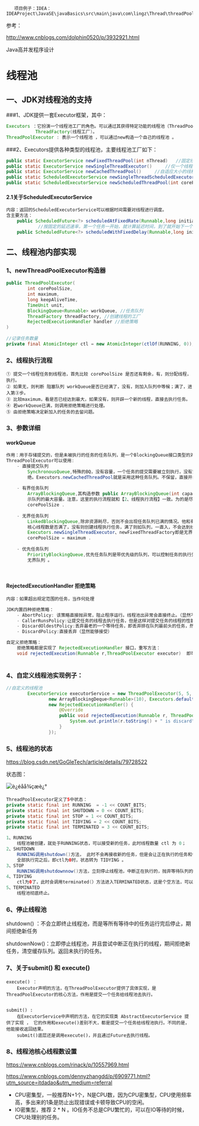        项目例子：IDEA：IDEAProject\JavaSE\javaBasics\src\main\java\com\lingz\Thread\threadPool

参考：

http://www.cnblogs.com/dolphin0520/p/3932921.html

Java高并发程序设计



# 线程池

## 一、JDK对线程池的支持

###1、JDK提供一套Executor框架，其中：

```java
Executors ：它扮演一个线程池工厂的角色。可以通过其获得特定功能的线程池（ThreadPoolExecutor）、
		   ThreadFactory(线程工厂)。 
ThreadPoolExecutor : 表示一个线程池 ，可以通过new构造一个自己的线程池 。
```

###2、Executors提供各种类型的线程池，主要线程池工厂如下：

```java
public static ExecutorService newFixedThreadPool(int nThread)   //固定线程数的线程池
public static ExecutorService newSingleThreadExecutor() 	//仅一个线程数的线程池
public static ExecutorService newCachedThreadPool()		//自适应大小的线程池
public static ScheduledExecutorService newSingleThreadScheduledExecutor() //单线程的计时任务线程池
public static ScheduledExecutorService newScheduledThreadPool(int corePoolSize) //自定义大小的计时·· 
```

#### 2.1关于ScheduledExecutorService

```java
内容：返回的ScheduledExecutorService可以根据时间需要对线程进行调度。
含主要方法：
	public ScheduledFuture<?> scheduledAtFixedRate(Runnable,long initialDelay,long period,TimeUnit unit);
			//按固定的延迟速率，第一个任务一开始，就计算延迟时间，到了就开始下一个
	public ScheduledFuture<?> scheduledWithFixedDelay(Runnable,long initialDelay,long 				period,TimeUnit unit) ;	//按固定延迟时段。上一个任务结束后，才开始计时延迟，到了才开始下一个任务。
```



## 二、线程池内部实现

### 1、newThreadPoolExecutor构造器

```java
public ThreadPoolExecutor(
    	int corePoolSize,
    	int maximum,
    	long keepAliveTime,
    	TimeUnit unit,
    	BlockingQueue<Runnable> workQueue, //任务队列
    	ThreadFactory threadFactory, //创建线程的工厂
    	RejectedExecutionHandler handler //拒绝策略
)
    
//记录任务数量
private final AtomicInteger ctl = new AtomicInteger(ctlOf(RUNNING, 0));
```



### 2、线程执行流程

```
① 提交一个线程任务到线程池，首先比较 corePoolSize 是否还有剩余，有，则分配线程，执行。
② 如果无，则判断 阻塞队列 workQueue是否已经满了，没有，则加入队列中等候；满了，进入第③步。
③ 比较maximum，看是否已经达到最大，如果没有，则开辟一个新的线程，直接去执行任务。
④ 若workQueue已满，则调用拒绝策略进行处理。
⑤ 由拒绝策略决定新加入的任务的去留问题。
```

### 3、参数详细

####   workQueue

```java
作用：用于存储提交的，但是未被执行的任务的任务队列，是一个BlockingQueue接口类型的对象。
ThreadPoolExecutor可以使用:
	- 直接提交队列
		SynchronousQueue,特殊的BQ，没有容量，一个任务的提交需要被立刻执行，没有空闲就创建线程，一旦达		到最大值，就执行拒绝策略RejectedExecutorHandler。此时，需要设置很大的maximum，否则很容易拒
		绝。Executors.newCachedThreadPool就是采用这种任务队列。不保留，直接开线程去执行任务。
		
	- 有界任务队列
		ArrayBlockingQueue,其构造参数 public ArrayBlockingQueue(int capacity) 带了一个容量，表
		示队列的最大容量。注意，这里的执行流程就和【2、线程执行流程】一致。为的是尽量将线程数量保持在
		corePoolSize .
        
	- 无界任务队列
		LinkedBlockingQueue,除非资源耗尽，否则不会出现任务队列已满的情况。他和有界有点区别，即，先判断
		核心线程数是否满了，没有则创建线程执行任务，满了则如队列，一直入，不会达到线程池最大线程的情况。
		Executors.newSingleThreadExecutor、newFixedThreadFactory即是无界队列，因为	
		corePoolSize = maximum .
		
	- 优先任务队列
		PriorityBlockingQueue,优先任务队列是带优先级的队列，可以控制任务的执行先后顺序，是特殊的，
		无界队列 。
```

​	

#### RejectedExecutionHandler 拒绝策略

```java
内容：如果超出规定范围的任务，当作何处理

JDK内置四种拒绝策略：
	- AbortPolicy: 该策略直接抛异常，阻止程序运行。线程池出异常会直接终止。（显然不妥）
	- CallerRunsPolicy:让提交任务的线程去执行任务，但是这样对提交任务的线程的性能影响很大。
	- DiscardOldestPolicy:丢弃最老的一个等待任务，即丢弃排在队列最前头的任务，然后插入新任务。(不妥)
	- DiscardPolicy:直接丢弃（显然能够接受）

自定义拒绝策略：
	拒绝策略都是实现了 RejectedExecutionHandler 接口，重写方法：
	void rejectedExecution(Runnable r,ThreadPoolExecutor executor)  即可。
		
```

### 4、自定义线程池实现例子：

```java
//自定义的线程池
        ExecutorService executorService = new ThreadPoolExecutor(5, 5, 0, TimeUnit.MILLISECONDS,
                new ArrayBlockingDeque<Runnable>(10), Executors.defaultThreadFactory(),
                new RejectedExecutionHandler() {
                    @Override
                    public void rejectedExecution(Runnable r, ThreadPoolExecutor executor) {
                        System.out.println(r.toString() + " is discard");
                    }  
                });
```





### 5、线程池的状态

https://blog.csdn.net/GoGleTech/article/details/79728522

状态图：

![è¿éåå¾çæè¿°](https://img-blog.csdn.net/20180328153220367?watermark/2/text/aHR0cDovL2Jsb2cuY3Nkbi5uZXQvR29HbGVUZWNo/font/5a6L5L2T/fontsize/400/fill/I0JBQkFCMA==/dissolve/70/gravity/SouthEast)

```java
ThreadPoolExecutor定义了5中状态：
private static final int RUNNING  = -1 << COUNT_BITS;
private static final int SHUTDOWN = 0 << COUNT_BITS;
private static final int STOP = 1 << COUNT_BITS;
private static final int TIDYING = 2 << COUNT_BITS;
private static final int TERMINATED = 3 << COUNT_BITS;

1、RUNNING
	线程池被创建，就处于RUNNING状态，可以接受新的任务，此时线程数量 ctl 为 0；
2、SHUTDOWN
	RUNNING调用shutdown()方法， 此时不会再接收新的任务，但是会让正在执行的任务和任务队列里的任务都执行完。
	全部执行完之后，即ctl为0时，状态转为 TIDYING 。
3、STOP
	RUNNING调用shutdownnow()方法，立刻停止线程池，中断正在执行的，抛弃等待队列的。当ctl为0时，进入TIDYING	  状态。
4、TIDYING
	ctl为0了，此时会调用terminated(）方法进入TERMINATED状态，这是个空方法，可以重写添加额外操作
5、TERMINATED
	线程池彻底终止。
```



### 6、停止线程池

shutdown() ：不会立即终止线程池，而是等所有等待中的任务运行完后停止，期间拒绝新任务

shutdownNow()：立即停止线程池，并且尝试中断正在执行的线程，期间拒绝新任务，清空缓存队列。返回未执行的任务。



### 7、关于submit() 和 execute()

```
execute() ：
	Executor声明的方法，在ThreadPoolExecutor提供了具体实现，是ThreadPoolExecutor的核心方法，作用是提交一个任务给线程池去执行。
	
	
submit() :
	在ExecutorService中声明的方法，在它的实现类 AbstractExecutorService 提供了实现 ， 它的作用和execute()差别不大，都是提交一个任务给线程池执行。不同的是，他能接收返回结果。
	submit()底层还是调用execute()，并且通过Future去执行线程。
```



### 8、线程池核心线程数设置

https://www.cnblogs.com/rinack/p/10557969.html

https://www.cnblogs.com/dennyzhangdd/p/6909771.html?utm_source=itdadao&utm_medium=referral

- CPU密集型，一般推荐N+1个，N是CPU数，因为CPU密集型，CPU使用频率高，多出来的1条是防止出现错误或卡顿导致CPU的空闲。
- IO密集型，推荐 2  * N 。IO任务不总是CPU繁忙的，可以在IO等待的时候，CPU处理别的任务。





